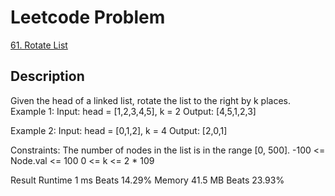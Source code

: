# Leetcode Problem
[61. Rotate List](https://leetcode.com/problems/rotate-list/)

## Description
Given the head of a linked list, rotate the list to the right by k places.
Example 1:
Input: head = [1,2,3,4,5], k = 2
Output: [4,5,1,2,3]

Example 2:
Input: head = [0,1,2], k = 4
Output: [2,0,1]
 
Constraints:
The number of nodes in the list is in the range [0, 500].
-100 <= Node.val <= 100
0 <= k <= 2 * 109

Result
Runtime 1 ms Beats 14.29%
Memory 41.5 MB Beats 23.93%